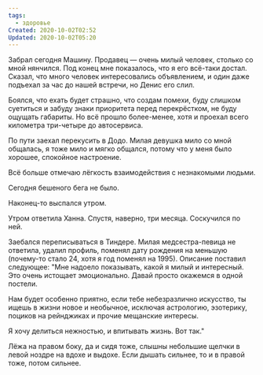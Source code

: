 ```yaml
---
tags:
  - здоровье
Created: 2020-10-02T02:52
Updated: 2020-10-02T05:20
---
```

Забрал сегодня Машину. Продавец — очень милый человек, столько со мной нянчился. Под конец мне показалось, что я его всё-таки достал. Сказал, что много человек интересовались объявлением, и один даже подъехал за час до нашей встречи, но Денис его слил.

Боялся, что ехать будет страшно, что создам помехи, буду слишком суетиться и забуду знаки приоритета перед перекрёстком, не буду ощущать габариты. Но всё прошло более-менее, хотя и проехал всего километра три-четыре до автосервиса.

По пути заехал перекусить в Додо. Милая девушка мило со мной общалась, я тоже мило и мягко общался, потому что у меня было хорошее, спокойное настроение.

Всё больше отмечаю лёгкость взаимодействия с незнакомыми людьми.

Сегодня бешеного бега не было.

Наконец-то выспался утром.

Утром ответила Ханна. Спустя, наверно, три месяца. Соскучился по ней.

Заебался переписываться в Тиндере. Милая медсестра-певица не ответила, удалил профиль, поменял дату рождения на меньшую (почему-то стало 24, хотя я год поменял на 1995). Описание поставил следующее: "Мне надоело показывать, какой я милый и интересный. Это очень истощает эмоционально. Давай просто окажемся в одной постели.

Нам будет особенно приятно, если тебе небезразлично искусство, ты ищешь в жизни новое и необычное, исключая астрологию, эзотерику, поциков на рейнджиках и прочие мещанские интересы.

Я хочу делиться нежностью, и впитывать жизнь. Вот так."

Лёжа на правом боку, да и сидя тоже, слышны небольшие щелчки в левой ноздре на вдохе и выдохе. Если дышать сильнее, то и в правой тоже, потом сильнее.